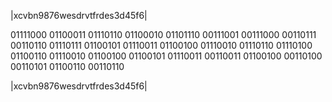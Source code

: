 |xcvbn9876wesdrvtfrdes3d45f6|

01111000 01100011 01110110 01100010 01101110 00111001 00111000 00110111 00110110 01110111 01100101 01110011 01100100 01110010 01110110 01110100 01100110 01110010 01100100 01100101 01110011 00110011 01100100 00110100 00110101 01100110 00110110 

|xcvbn9876wesdrvtfrdes3d45f6|
